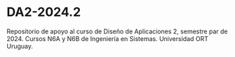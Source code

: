 # DA2-2024.2

Repositorio de apoyo al curso de Diseño de Aplicaciones 2, semestre par de 2024. Cursos N6A y N6B de Ingeniería en Sistemas. Universidad ORT Uruguay.
